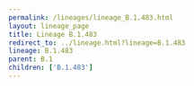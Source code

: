 ```yaml
---
permalink: /lineages/lineage_B.1.483.html
layout: lineage_page
title: Lineage B.1.483
redirect_to: ../lineage.html?lineage=B.1.483
lineage: B.1.483
parent: B.1
children: ['B.1.483']
---
```

